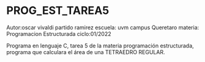 # PROG_EST_TAREA5
Autor:oscar vivaldi partido ramirez 
escuela: uvm campus Queretaro
materia: Programacion Estructurada
ciclo:01/2022

Programa en lenguaje C, tarea 5 de la materia programación estructurada, programa que calculara el área de una TETRAEDRO REGULAR.
